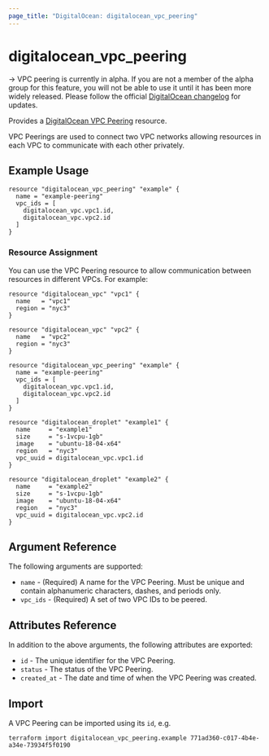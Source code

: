 ```yaml
---
page_title: "DigitalOcean: digitalocean_vpc_peering"
---
```


# digitalocean_vpc_peering

-> VPC peering is currently in alpha. If you are not a member of the alpha group for this feature, you will not be able to use it until it has been more widely released. Please follow the official [DigitalOcean changelog](https://docs.digitalocean.com/release-notes/) for updates.

Provides a [DigitalOcean VPC Peering](#digitalocean_vpc_peering) resource.

VPC Peerings are used to connect two VPC networks allowing resources in each 
VPC to communicate with each other privately.

## Example Usage

```hcl
resource "digitalocean_vpc_peering" "example" {
  name = "example-peering"
  vpc_ids = [
    digitalocean_vpc.vpc1.id,
    digitalocean_vpc.vpc2.id
  ]
}
```

### Resource Assignment

You can use the VPC Peering resource to allow communication between resources
in different VPCs. For example:

```hcl
resource "digitalocean_vpc" "vpc1" {
  name   = "vpc1"
  region = "nyc3"
}

resource "digitalocean_vpc" "vpc2" {
  name   = "vpc2"
  region = "nyc3"
}

resource "digitalocean_vpc_peering" "example" {
  name = "example-peering"
  vpc_ids = [
    digitalocean_vpc.vpc1.id,
    digitalocean_vpc.vpc2.id
  ]
}

resource "digitalocean_droplet" "example1" {
  name     = "example1"
  size     = "s-1vcpu-1gb"
  image    = "ubuntu-18-04-x64"
  region   = "nyc3"
  vpc_uuid = digitalocean_vpc.vpc1.id
}

resource "digitalocean_droplet" "example2" {
  name     = "example2"
  size     = "s-1vcpu-1gb"
  image    = "ubuntu-18-04-x64"
  region   = "nyc3"
  vpc_uuid = digitalocean_vpc.vpc2.id
}
```

## Argument Reference

The following arguments are supported:

* `name` - (Required) A name for the VPC Peering. Must be unique and contain alphanumeric characters, dashes, and periods only.
* `vpc_ids` - (Required) A set of two VPC IDs to be peered.

## Attributes Reference

In addition to the above arguments, the following attributes are exported:

* `id` - The unique identifier for the VPC Peering.
* `status` - The status of the VPC Peering.
* `created_at` - The date and time of when the VPC Peering was created.

## Import

A VPC Peering can be imported using its `id`, e.g.

```
terraform import digitalocean_vpc_peering.example 771ad360-c017-4b4e-a34e-73934f5f0190
```
